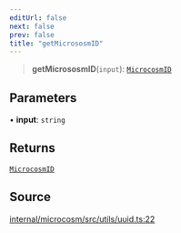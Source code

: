 ```yaml
---
editUrl: false
next: false
prev: false
title: "getMicrososmID"
---
```


> **getMicrososmID**(`input`): [`MicrocosmID`](../type-aliases/MicrocosmID.md)

## Parameters

• **input**: `string`

## Returns

[`MicrocosmID`](../type-aliases/MicrocosmID.md)

## Source

[internal/microcosm/src/utils/uuid.ts:22](https://github.com/nodenogg-in/alpha-p2p/blob/d78065f/internal/microcosm/src/utils/uuid.ts#L22)
